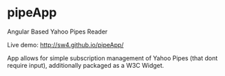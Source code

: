 pipeApp
=======

Angular Based Yahoo Pipes Reader

Live demo: http://sw4.github.io/pipeApp/

App allows for simple subscription management of Yahoo Pipes (that dont require input), additionally packaged as a W3C Widget.
